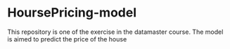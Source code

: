 # HoursePricing-model
This repository is one of the exercise in the datamaster course. The model is aimed to predict the price of the house
